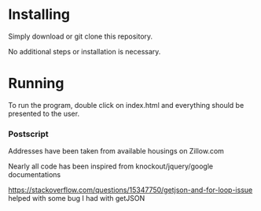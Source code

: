 # Installing
Simply download or git clone this repository.

No additional steps or installation is necessary.

# Running
To run the program, double click on index.html and everything
should be presented to the user.

### Postscript
Addresses have been taken from available housings on Zillow.com

Nearly all code has been inspired from knockout/jquery/google documentations

https://stackoverflow.com/questions/15347750/getjson-and-for-loop-issue 
helped with some bug I had with getJSON